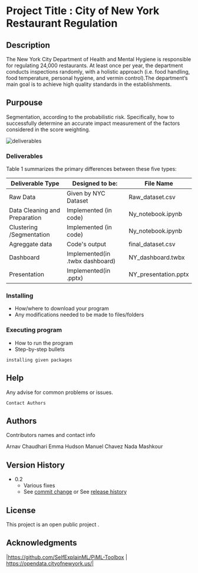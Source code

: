 # Project Title : City of New York Restaurant Regulation

## Description

The New York City Department of Health and Mental Hygiene is responsible for regulating 24,000 restaurants. At least once per year, the department conducts inspections randomly, with a holistic approach (i.e. food handling, food temperature, personal hygiene, and vermin control).The department’s main goal is to achieve high quality standards in the establishments.

## Purpouse
Segmentation, according to the probabilistic risk. Specifically, how to successfully determine an accurate impact measurement of the factors considered in the score weighting.


![deliverables](https://github.com/mchc7/Practicum---Group-10-/blob/main/deliverables_mapping.png)
### Deliverables

Table 1 summarizes the primary differences between these five types:

| Deliverable Type | Designed to be:|File Name
| --- | --- | --- |
| Raw Data | Given by NYC Dataset |Raw_dataset.csv
| Data Cleaning and Preparation | Implemented (in code)|Ny_notebook.ipynb
| Clustering /Segmentation  | Implemented (in code) |Ny_notebook.ipynb
| Agreggate data  |Code's output |final_dataset.csv
| Dashboard |Implemented(in .twbx dashboard) |NY_dashboard.twbx
| Presentation |Implemented(in .pptx) |NY_presentation.pptx

### Installing

* How/where to download your program
* Any modifications needed to be made to files/folders

### Executing program

* How to run the program
* Step-by-step bullets
```
installing given packages
```

## Help

Any advise for common problems or issues.
```
Contact Authors 
```

## Authors

Contributors names and contact info

Arnav Chaudhari
Emma Hudson
Manuel Chavez
Nada Mashkour

## Version History

* 0.2
    * Various fixes 
    * See [commit change]() or See [release history]()


## License

This project is an open public project .

## Acknowledgments
|https://github.com/SelfExplainML/PiML-Toolbox |
https://opendata.cityofnewyork.us/|


